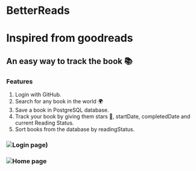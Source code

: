 # BetterReads

Inspired from goodreads
=======
## An easy way to track the book 📚 
### Features
 1. Login with GitHub.
 2. Search for any book in the world 🌍
 3. Save a book in PostgreSQL database.
 4. Track your book by giving them stars 🌟, startDate, completedDate and current Reading Status.
 5. Sort books from the database by readingStatus.

### ![Login page)](https://user-images.githubusercontent.com/81359755/171620813-42419428-f652-4709-aef0-db2e27b1a05c.png)
### ![Home page](https://user-images.githubusercontent.com/81359755/171620927-b42e7fec-f934-4150-ad71-0ebc382e3300.png)

